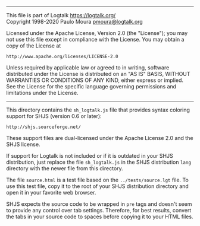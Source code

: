 ________________________________________________________________________

This file is part of Logtalk <https://logtalk.org/>  
Copyright 1998-2020 Paulo Moura <pmoura@logtalk.org>

Licensed under the Apache License, Version 2.0 (the "License");
you may not use this file except in compliance with the License.
You may obtain a copy of the License at

    http://www.apache.org/licenses/LICENSE-2.0

Unless required by applicable law or agreed to in writing, software
distributed under the License is distributed on an "AS IS" BASIS,
WITHOUT WARRANTIES OR CONDITIONS OF ANY KIND, either express or implied.
See the License for the specific language governing permissions and
limitations under the License.
________________________________________________________________________


This directory contains the `sh_logtalk.js` file that provides syntax 
coloring support for SHJS (version 0.6 or later):

	http://shjs.sourceforge.net/

These support files are dual-licensed under the Apache License 2.0 and the
SHJS license.

If support for Logtalk is not included or if it is outdated in your SHJS
distribution, just replace the file `sh_logtalk.js` in the SHJS distribution
`lang` directory with the newer file from this directory.

The file `source.html` is a test file based on the `../tests/source.lgt`
file. To use this test file, copy it to the root of your SHJS distribution
directory and open it in your favorite web browser.

SHJS expects the source code to be wrapped in `pre` tags and doesn't seem to
provide any control over tab settings. Therefore, for best results, convert
the tabs in your source code to spaces before copying it to your HTML files.
